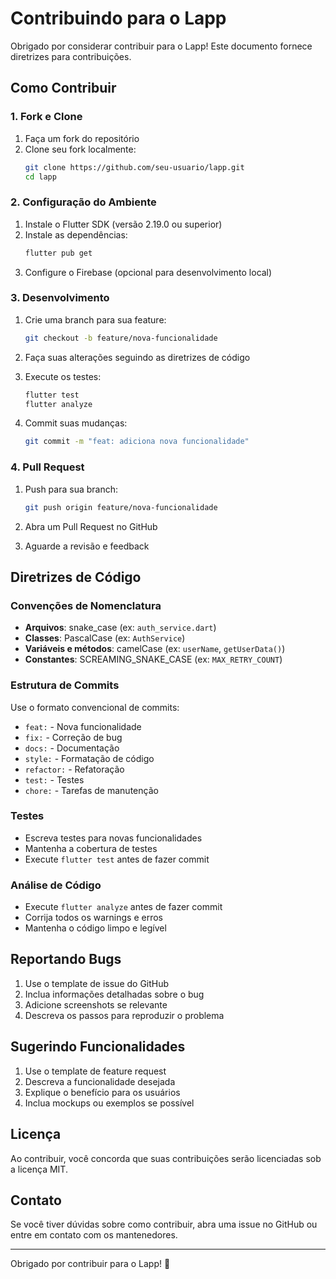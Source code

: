 # Contribuindo para o Lapp

Obrigado por considerar contribuir para o Lapp! Este documento fornece diretrizes para contribuições.

## Como Contribuir

### 1. Fork e Clone

1. Faça um fork do repositório
2. Clone seu fork localmente:
   ```bash
   git clone https://github.com/seu-usuario/lapp.git
   cd lapp
   ```

### 2. Configuração do Ambiente

1. Instale o Flutter SDK (versão 2.19.0 ou superior)
2. Instale as dependências:
   ```bash
   flutter pub get
   ```
3. Configure o Firebase (opcional para desenvolvimento local)

### 3. Desenvolvimento

1. Crie uma branch para sua feature:
   ```bash
   git checkout -b feature/nova-funcionalidade
   ```

2. Faça suas alterações seguindo as diretrizes de código

3. Execute os testes:
   ```bash
   flutter test
   flutter analyze
   ```

4. Commit suas mudanças:
   ```bash
   git commit -m "feat: adiciona nova funcionalidade"
   ```

### 4. Pull Request

1. Push para sua branch:
   ```bash
   git push origin feature/nova-funcionalidade
   ```

2. Abra um Pull Request no GitHub

3. Aguarde a revisão e feedback

## Diretrizes de Código

### Convenções de Nomenclatura

- **Arquivos**: snake_case (ex: `auth_service.dart`)
- **Classes**: PascalCase (ex: `AuthService`)
- **Variáveis e métodos**: camelCase (ex: `userName`, `getUserData()`)
- **Constantes**: SCREAMING_SNAKE_CASE (ex: `MAX_RETRY_COUNT`)

### Estrutura de Commits

Use o formato convencional de commits:

- `feat:` - Nova funcionalidade
- `fix:` - Correção de bug
- `docs:` - Documentação
- `style:` - Formatação de código
- `refactor:` - Refatoração
- `test:` - Testes
- `chore:` - Tarefas de manutenção

### Testes

- Escreva testes para novas funcionalidades
- Mantenha a cobertura de testes
- Execute `flutter test` antes de fazer commit

### Análise de Código

- Execute `flutter analyze` antes de fazer commit
- Corrija todos os warnings e erros
- Mantenha o código limpo e legível

## Reportando Bugs

1. Use o template de issue do GitHub
2. Inclua informações detalhadas sobre o bug
3. Adicione screenshots se relevante
4. Descreva os passos para reproduzir o problema

## Sugerindo Funcionalidades

1. Use o template de feature request
2. Descreva a funcionalidade desejada
3. Explique o benefício para os usuários
4. Inclua mockups ou exemplos se possível

## Licença

Ao contribuir, você concorda que suas contribuições serão licenciadas sob a licença MIT.

## Contato

Se você tiver dúvidas sobre como contribuir, abra uma issue no GitHub ou entre em contato com os mantenedores.

---

Obrigado por contribuir para o Lapp! 🏁
